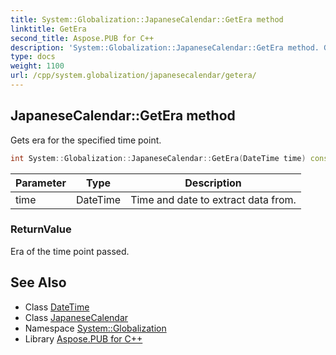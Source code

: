 ```yaml
---
title: System::Globalization::JapaneseCalendar::GetEra method
linktitle: GetEra
second_title: Aspose.PUB for C++
description: 'System::Globalization::JapaneseCalendar::GetEra method. Gets era for the specified time point in C++.'
type: docs
weight: 1100
url: /cpp/system.globalization/japanesecalendar/getera/
---
```

## JapaneseCalendar::GetEra method


Gets era for the specified time point.

```cpp
int System::Globalization::JapaneseCalendar::GetEra(DateTime time) const override
```


| Parameter | Type | Description |
| --- | --- | --- |
| time | DateTime | Time and date to extract data from. |

### ReturnValue

Era of the time point passed.

## See Also

* Class [DateTime](../../../system/datetime/)
* Class [JapaneseCalendar](../)
* Namespace [System::Globalization](../../)
* Library [Aspose.PUB for C++](../../../)
